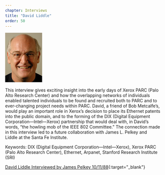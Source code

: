 ```yaml
---
chapter: Interviews
title: "David Liddle"
order: 50
---
```


![David Liddle](/assets/img/david-liddle.jpg)

This interview gives exciting insight into the early days of Xerox PARC (Palo Alto Research Center) and how the overlapping networks of individuals enabled talented individuals to be found and recruited both to PARC and to ever-changing project needs within PARC. David, a friend of Bob Metcalfe’s, would play an important role in Xerox’s decision to place its Ethernet patents into the public domain, and to the forming of the DIX (Digital Equipment Corporation—Intel—Xerox) partnership that would deal with, in David’s words, “the howling mob of the IEEE 802 Committee.” The connection made in this interview led to a future collaboration with James L. Pelkey and Liddle at the Santa Fe Institute.

Keywords: DIX (Digital Equipment Corporation—Intel—Xerox), Xerox PARC (Palo Alto Research Center), Ethernet, Arpanet, Stanford Research Institute (SRI)

[David Liddle Interviewed by James Pelkey 10/11/88](https://archive.computerhistory.org/resources/access/text/2013/05/102746649-05-01-acc.pdf){:target="_blank"}
